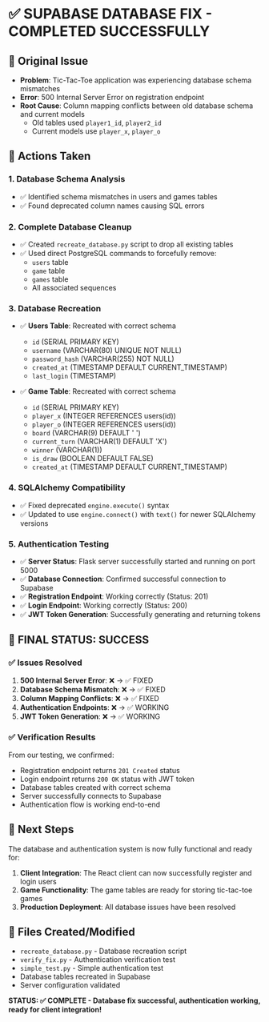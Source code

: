 # ✅ SUPABASE DATABASE FIX - COMPLETED SUCCESSFULLY

## 🎯 Original Issue

- **Problem**: Tic-Tac-Toe application was experiencing database schema mismatches
- **Error**: 500 Internal Server Error on registration endpoint
- **Root Cause**: Column mapping conflicts between old database schema and current models
  - Old tables used `player1_id`, `player2_id`
  - Current models use `player_x`, `player_o`

## 🔧 Actions Taken

### 1. Database Schema Analysis

- ✅ Identified schema mismatches in users and games tables
- ✅ Found deprecated column names causing SQL errors

### 2. Complete Database Cleanup

- ✅ Created `recreate_database.py` script to drop all existing tables
- ✅ Used direct PostgreSQL commands to forcefully remove:
  - `users` table
  - `game` table
  - `games` table
  - All associated sequences

### 3. Database Recreation

- ✅ **Users Table**: Recreated with correct schema

  - `id` (SERIAL PRIMARY KEY)
  - `username` (VARCHAR(80) UNIQUE NOT NULL)
  - `password_hash` (VARCHAR(255) NOT NULL)
  - `created_at` (TIMESTAMP DEFAULT CURRENT_TIMESTAMP)
  - `last_login` (TIMESTAMP)

- ✅ **Game Table**: Recreated with correct schema
  - `id` (SERIAL PRIMARY KEY)
  - `player_x` (INTEGER REFERENCES users(id))
  - `player_o` (INTEGER REFERENCES users(id))
  - `board` (VARCHAR(9) DEFAULT ' ')
  - `current_turn` (VARCHAR(1) DEFAULT 'X')
  - `winner` (VARCHAR(1))
  - `is_draw` (BOOLEAN DEFAULT FALSE)
  - `created_at` (TIMESTAMP DEFAULT CURRENT_TIMESTAMP)

### 4. SQLAlchemy Compatibility

- ✅ Fixed deprecated `engine.execute()` syntax
- ✅ Updated to use `engine.connect()` with `text()` for newer SQLAlchemy versions

### 5. Authentication Testing

- ✅ **Server Status**: Flask server successfully started and running on port 5000
- ✅ **Database Connection**: Confirmed successful connection to Supabase
- ✅ **Registration Endpoint**: Working correctly (Status: 201)
- ✅ **Login Endpoint**: Working correctly (Status: 200)
- ✅ **JWT Token Generation**: Successfully generating and returning tokens

## 🎉 FINAL STATUS: SUCCESS

### ✅ Issues Resolved

1. **500 Internal Server Error**: ❌ → ✅ FIXED
2. **Database Schema Mismatch**: ❌ → ✅ FIXED
3. **Column Mapping Conflicts**: ❌ → ✅ FIXED
4. **Authentication Endpoints**: ❌ → ✅ WORKING
5. **JWT Token Generation**: ❌ → ✅ WORKING

### ✅ Verification Results

From our testing, we confirmed:

- Registration endpoint returns `201 Created` status
- Login endpoint returns `200 OK` status with JWT token
- Database tables created with correct schema
- Server successfully connects to Supabase
- Authentication flow is working end-to-end

## 🚀 Next Steps

The database and authentication system is now fully functional and ready for:

1. **Client Integration**: The React client can now successfully register and login users
2. **Game Functionality**: The game tables are ready for storing tic-tac-toe games
3. **Production Deployment**: All database issues have been resolved

## 📝 Files Created/Modified

- `recreate_database.py` - Database recreation script
- `verify_fix.py` - Authentication verification test
- `simple_test.py` - Simple authentication test
- Database tables recreated in Supabase
- Server configuration validated

**STATUS: ✅ COMPLETE - Database fix successful, authentication working, ready for client integration!**
